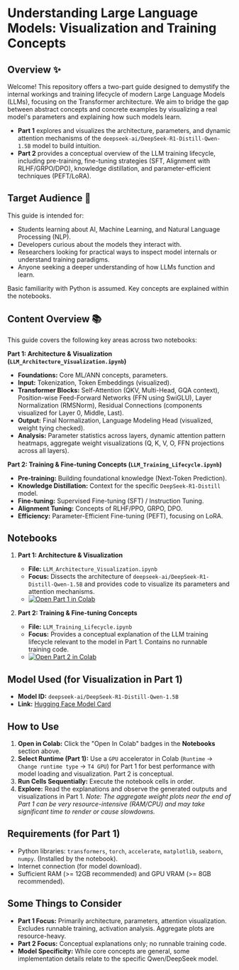 # Understanding Large Language Models: Visualization and Training Concepts

<!--- Removed top badges for less redundancy -->

## Overview ✨

Welcome! This repository offers a two-part guide designed to demystify the internal workings and training lifecycle of modern Large Language Models (LLMs), focusing on the Transformer architecture. We aim to bridge the gap between abstract concepts and concrete examples by visualizing a real model's parameters and explaining how such models learn.

*   **Part 1** explores and visualizes the architecture, parameters, and dynamic attention mechanisms of the `deepseek-ai/DeepSeek-R1-Distill-Qwen-1.5B` model to build intuition.
*   **Part 2** provides a conceptual overview of the LLM training lifecycle, including pre-training, fine-tuning strategies (SFT, Alignment with RLHF/GRPO/DPO), knowledge distillation, and parameter-efficient techniques (PEFT/LoRA).
  

## Target Audience 🎯

This guide is intended for:

*   Students learning about AI, Machine Learning, and Natural Language Processing (NLP).
*   Developers curious about the models they interact with.
*   Researchers looking for practical ways to inspect model internals or understand training paradigms.
*   Anyone seeking a deeper understanding of how LLMs function and learn.

Basic familiarity with Python is assumed. Key concepts are explained within the notebooks.


## Content Overview 📚

This guide covers the following key areas across two notebooks:

**Part 1: Architecture & Visualization (`LLM_Architecture_Visualization.ipynb`)**
*   **Foundations:** Core ML/ANN concepts, parameters.
*   **Input:** Tokenization, Token Embeddings (visualized).
*   **Transformer Blocks:** Self-Attention (QKV, Multi-Head, GQA context), Position-wise Feed-Forward Networks (FFN using SwiGLU), Layer Normalization (RMSNorm), Residual Connections (components visualized for Layer 0, Middle, Last).
*   **Output:** Final Normalization, Language Modeling Head (visualized, weight tying checked).
*   **Analysis:** Parameter statistics across layers, dynamic attention pattern heatmaps, aggregate weight visualizations (Q, K, V, O, FFN projections across all layers).

**Part 2: Training & Fine-tuning Concepts (`LLM_Training_Lifecycle.ipynb`)**
*   **Pre-training:** Building foundational knowledge (Next-Token Prediction).
*   **Knowledge Distillation:** Context for the specific `DeepSeek-R1-Distill` model.
*   **Fine-tuning:** Supervised Fine-tuning (SFT) / Instruction Tuning.
*   **Alignment Tuning:** Concepts of RLHF/PPO, GRPO, DPO.
*   **Efficiency:** Parameter-Efficient Fine-tuning (PEFT), focusing on LoRA.


## Notebooks

1.  **Part 1: Architecture & Visualization**
    *   **File:** `LLM_Architecture_Visualization.ipynb`
    *   **Focus:** Dissects the architecture of `deepseek-ai/DeepSeek-R1-Distill-Qwen-1.5B` and provides code to visualize its parameters and attention mechanisms.
    *   [![Open Part 1 in Colab](https://colab.research.google.com/assets/colab-badge.svg)](https://colab.research.google.com/github/Hercules45/Understanding-LLM-Internals/blob/main/LLM_Architecture_Visualization.ipynb)

2.  **Part 2: Training & Fine-tuning Concepts**
    *   **File:** `LLM_Training_Lifecycle.ipynb`
    *   **Focus:** Provides a conceptual explanation of the LLM training lifecycle relevant to the model in Part 1. Contains no runnable training code.
    *   [![Open Part 2 in Colab](https://colab.research.google.com/assets/colab-badge.svg)](https://colab.research.google.com/github/Hercules45/Understanding-LLM-Internals/blob/main/LLM_Training_Lifecycle.ipynb)
    

## Model Used (for Visualization in Part 1)

*   **Model ID:** `deepseek-ai/DeepSeek-R1-Distill-Qwen-1.5B`
*   **Link:** [Hugging Face Model Card](https://huggingface.co/deepseek-ai/DeepSeek-R1-Distill-Qwen-1.5B)

## How to Use

1.  **Open in Colab:** Click the "Open In Colab" badges in the **Notebooks** section above.
2.  **Select Runtime (Part 1):** Use a `GPU` accelerator in Colab (`Runtime` -> `Change runtime type` -> `T4 GPU`) for Part 1 for best performance with model loading and visualization. Part 2 is conceptual.
3.  **Run Cells Sequentially:** Execute the notebook cells in order. 
4.  **Explore:** Read the explanations and observe the generated outputs and visualizations in Part 1. *Note: The aggregate weight plots near the end of Part 1 can be very resource-intensive (RAM/CPU) and may take significant time to render or cause slowdowns.*

## Requirements (for Part 1)

*   Python libraries: `transformers`, `torch`, `accelerate`, `matplotlib`, `seaborn`, `numpy`. (Installed by the notebook).
*   Internet connection (for model download).
*   Sufficient RAM (>= 12GB recommended) and GPU VRAM (>= 8GB recommended).

## Some Things to Consider

*   **Part 1 Focus:** Primarily architecture, parameters, attention visualization. Excludes runnable training, activation analysis. Aggregate plots are resource-heavy.
*   **Part 2 Focus:** Conceptual explanations only; no runnable training code.
*   **Model Specificity:** While core concepts are general, some implementation details relate to the specific Qwen/DeepSeek model.


